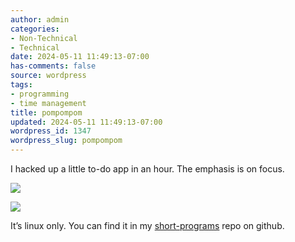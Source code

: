```yaml
---
author: admin
categories:
- Non-Technical
- Technical
date: 2024-05-11 11:49:13-07:00
has-comments: false
source: wordpress
tags:
- programming
- time management
title: pompompom
updated: 2024-05-11 11:49:13-07:00
wordpress_id: 1347
wordpress_slug: pompompom
---
```

I hacked up a little to-do app in an hour. The emphasis is on focus.

[![](/wp-content/uploads/2024/05/pompompom.png)](https://github.com/za3k/short-programs#pompompom)

[![](/wp-content/uploads/2024/05/pompompom2.png)](https://github.com/za3k/short-programs#pompompom)

It’s linux only. You can find it in my [short-programs](https://github.com/za3k/short-programs#pompompom) repo on github.
